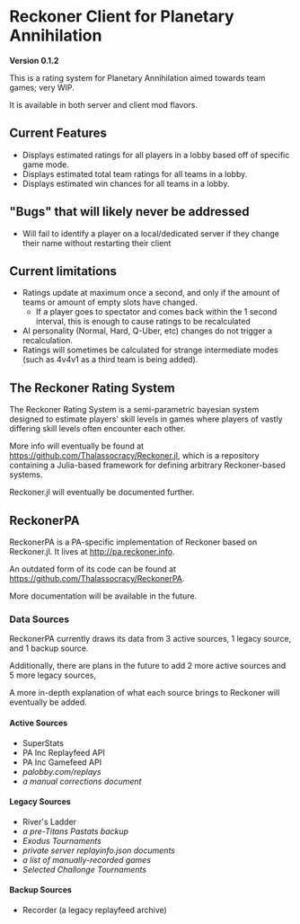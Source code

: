 # Reckoner Client for Planetary Annihilation

**Version 0.1.2**

This is a rating system for Planetary Annihilation aimed towards team games; very WIP.

It is available in both server and client mod flavors.

## Current Features
- Displays estimated ratings for all players in a lobby based off of specific game mode.
- Displays estimated total team ratings for all teams in a lobby.
- Displays estimated win chances for all teams in a lobby.

## "Bugs" that will likely never be addressed
- Will fail to identify a player on a local/dedicated server if they change their name without restarting their client

## Current limitations
- Ratings update at maximum once a second, and only if the amount of teams or amount of empty slots have changed.
    - If a player goes to spectator and comes back within the 1 second interval, this is enough to cause ratings to be recalculated
- AI personality (Normal, Hard, Q-Uber, etc) changes do not trigger a recalculation.
- Ratings will sometimes be calculated for strange intermediate modes (such as 4v4v1 as a third team is being added).

## The Reckoner Rating System

The Reckoner Rating System is a semi-parametric bayesian system designed to estimate players' skill levels in games where players of vastly differing skill levels often encounter each other.

More info will eventually be found at https://github.com/Thalassocracy/Reckoner.jl, which is a repository containing a Julia-based framework for defining arbitrary Reckoner-based systems.

Reckoner.jl will eventually be documented further.

## ReckonerPA

ReckonerPA is a PA-specific implementation of Reckoner based on Reckoner.jl. It lives at http://pa.reckoner.info.

An outdated form of its code can be found at https://github.com/Thalassocracy/ReckonerPA.

More documentation will be available in the future.

### Data Sources

ReckonerPA currently draws its data from 3 active sources, 1 legacy source, and 1 backup source.

Additionally, there are plans in the future to add 2 more active sources and 5 more legacy sources,

A more in-depth explanation of what each source brings to Reckoner will eventually be added.


#### Active Sources
- SuperStats
- PA Inc Replayfeed API
- PA Inc Gamefeed API
- *palobby.com/replays*
- *a manual corrections document*

#### Legacy Sources
- River's Ladder
- *a pre-Titans Pastats backup*
- *Exodus Tournaments*
- *private server replayinfo.json documents*
- *a list of manually-recorded games*
- *Selected Challonge Tournaments*

#### Backup Sources
- Recorder (a legacy replayfeed archive)
